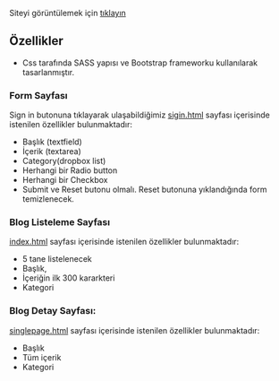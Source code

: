 Siteyi görüntülemek için [tıklayın](https://selindayioglu.github.io/bootstrap-scss-blog/singlepage.html)
## Özellikler
+ Css tarafında SASS yapısı ve Bootstrap frameworku kullanılarak tasarlanmıştır.
### Form Sayfası
Sign in butonuna tıklayarak ulaşabildiğimiz [sigin.html](https://selindayioglu.github.io/bootstrap-scss-blog/signin.html) sayfası içerisinde istenilen özellikler bulunmaktadır:
+ Başlık (textfield)
+ İçerik (textarea)
+ Category(dropbox list)
+ Herhangi bir Radio button
+ Herhangi bir Checkbox
+ Submit ve Reset butonu olmalı. Reset butonuna yıklandığında form temizlenecek.

### Blog Listeleme Sayfası
[index.html](https://selindayioglu.github.io/bootstrap-scss-blog) sayfası içerisinde istenilen özellikler bulunmaktadır:
+ 5 tane listelenecek
+ Başlık,
+ İçeriğin ilk 300 kararkteri
+ Kategori

### Blog Detay Sayfası:
[singlepage.html](https://selindayioglu.github.io/bootstrap-scss-blog/singlepage.html) sayfası içerisinde istenilen özellikler bulunmaktadır:
+ Başlık
+ Tüm içerik
+ Kategori
